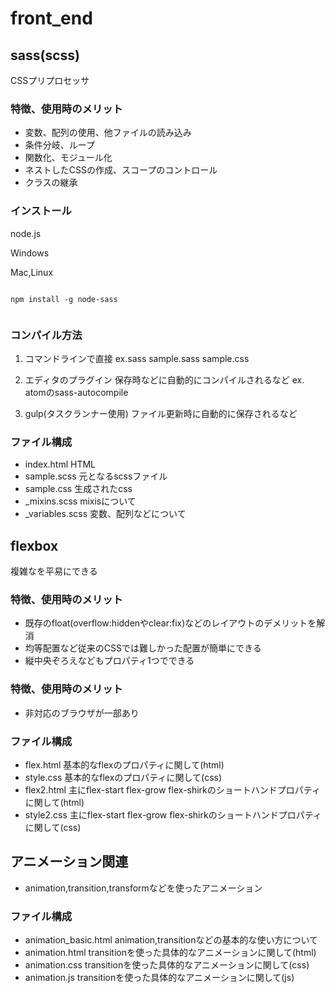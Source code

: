 # front_end

## sass(scss)
CSSプリプロセッサ

### 特徴、使用時のメリット
- 変数、配列の使用、他ファイルの読み込み
- 条件分岐、ループ
- 関数化、モジュール化
- ネストしたCSSの作成、スコープのコントロール
- クラスの継承



### インストール
node.js

Windows


Mac,Linux

```

npm install -g node-sass


```

### コンパイル方法

1. コマンドラインで直接
ex.sass sample.sass sample.css

2. エディタのプラグイン
保存時などに自動的にコンパイルされるなど
ex. atomのsass-autocompile

3. gulp(タスクランナー使用)
ファイル更新時に自動的に保存されるなど

### ファイル構成
- index.html HTML
- sample.scss 元となるscssファイル
- sample.css 生成されたcss
- _mixins.scss mixisについて
- _variables.scss 変数、配列などについて


## flexbox
複雑なを平易にできる

### 特徴、使用時のメリット
- 既存のfloat(overflow:hiddenやclear:fix)などのレイアウトのデメリットを解消
- 均等配置など従来のCSSでは難しかった配置が簡単にできる
- 縦中央ぞろえなどもプロパティ1つでできる

### 特徴、使用時のメリット
- 非対応のブラウザが一部あり

### ファイル構成
- flex.html 基本的なflexのプロパティに関して(html)
- style.css 基本的なflexのプロパティに関して(css)
- flex2.html 主にflex-start flex-grow flex-shirkのショートハンドプロパティに関して(html)
- style2.css 主にflex-start flex-grow flex-shirkのショートハンドプロパティに関して(css)

## アニメーション関連
- animation,transition,transformなどを使ったアニメーション

### ファイル構成
- animation_basic.html animation,transitionなどの基本的な使い方について
- animation.html transitionを使った具体的なアニメーションに関して(html)
- animation.css transitionを使った具体的なアニメーションに関して(css)
- animation.js transitionを使った具体的なアニメーションに関して(js)
